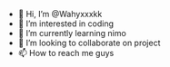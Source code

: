 - 👋 Hi, I’m @Wahyxxxkk
- 👀 I’m interested in coding
- 🌱 I’m currently learning nimo
- 💞️ I’m looking to collaborate on project
- 📫 How to reach me guys

<!---
Wahyxxxkk/Wahyxxxkk is a ✨ special ✨ repository because its `README.md` (this file) appears on your GitHub profile.
You can click the Preview link to take a look at your changes.
--->
